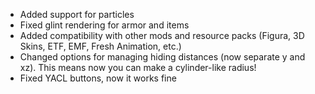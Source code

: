 - Added support for particles
- Fixed glint rendering for armor and items
- Added compatibility with other mods and resource packs (Figura, 3D Skins, ETF, EMF, Fresh Animation, etc.)
- Changed options for managing hiding distances (now separate y and xz). This means now you can make a cylinder-like radius!
- Fixed YACL buttons, now it works fine